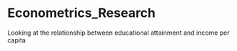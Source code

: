 # Econometrics_Research
Looking at the relationship between educational attainment and income per capita 
